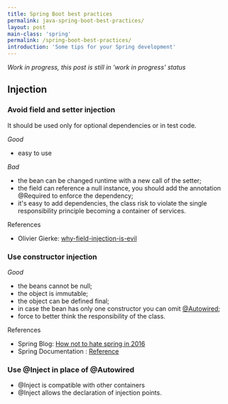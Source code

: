 ```yaml
---
title: Spring Boot best practices
permalink: java-spring-boot-best-practices/
layout: post
main-class: 'spring'
permalink: /spring-boot-best-practices/
introduction: 'Some tips for your Spring development'
---
```


_Work in progress, this post is still in 'work in progress' status_

## Injection
### Avoid field and setter injection
It should be used only for optional dependencies or in test code.

_Good_
- easy to use

_Bad_
- the bean can be changed runtime with a new call of the setter;
- the field can reference a null instance, you should add the annotation @Required to enforce the dependency;
- it's easy to add dependencies, the class risk to violate the single responsibility principle becoming a container of services.

References
- Olivier Gierke: [why-field-injection-is-evil](http://olivergierke.de/2013/11/why-field-injection-is-evil/)

### Use constructor injection

_Good_
- the beans cannot be null;
- the object is immutable;
- the object can be defined final;
- in case the bean has only one constructor you can omit [@Autowired](http://docs.spring.io/spring-framework/docs/current/spring-framework-reference/htmlsingle/#beans-autowired-annotation
);
- force to better think the responsibility of the class. 

References
- Spring Blog: [How not to hate spring in 2016](https://spring.io/blog/2015/11/29/how-not-to-hate-spring-in-2016)
- Spring Documentation : [Reference](http://docs.spring.io/spring-framework/docs/current/spring-framework-reference/htmlsingle/#beans-constructor-injection)

### Use @Inject in place of @Autowired
- @Inject is compatible with other containers
- @Inject allows the declaration of injection points. 